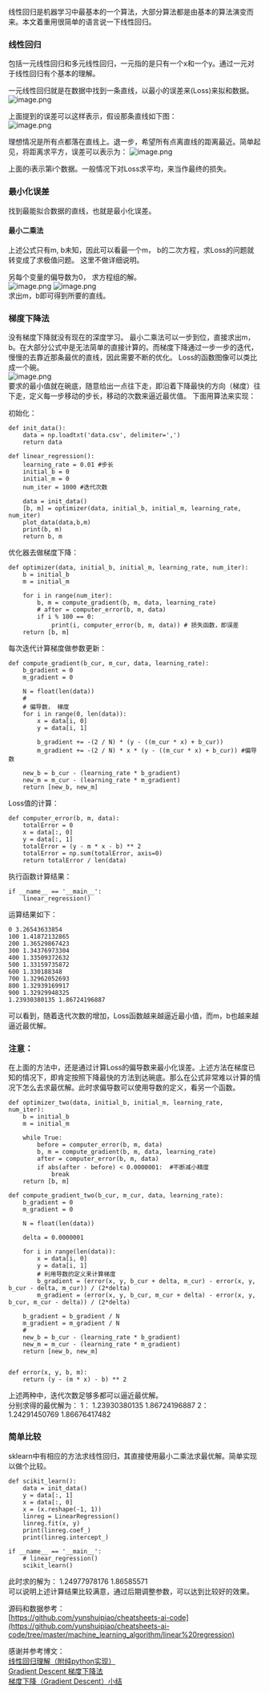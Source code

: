 线性回归是机器学习中最基本的一个算法，大部分算法都是由基本的算法演变而来。本文着重用很简单的语言说一下线性回归。

### 线性回归
包括一元线性回归和多元线性回归，一元指的是只有一个x和一个y。通过一元对于线性回归有个基本的理解。

一元线性回归就是在数据中找到一条直线，以最小的误差来(Loss)来拟和数据。
![image.png](http://upload-images.jianshu.io/upload_images/1794675-172c4070b436ed96.png?imageMogr2/auto-orient/strip%7CimageView2/2/w/320)

上面提到的误差可以这样表示，假设那条直线如下图：  
![image.png](http://upload-images.jianshu.io/upload_images/1794675-e43cb8ebc64a9164.png?imageMogr2/auto-orient/strip%7CimageView2/2/w/320)


理想情况是所有点都落在直线上。退一步，希望所有点离直线的距离最近。简单起见，将距离求平方，误差可以表示为：
![image.png](http://upload-images.jianshu.io/upload_images/1794675-8d9b185e85a22c5a.png?imageMogr2/auto-orient/strip%7CimageView2/2/w/1240)

上面的i表示第i个数据。一般情况下对Loss求平均，来当作最终的损失。

### 最小化误差
找到最能拟合数据的直线，也就是最小化误差。

#### 最小二乘法
上述公式只有m, b未知，因此可以看最一个m， b的二次方程，求Loss的问题就转变成了求极值问题。
这里不做详细说明。

另每个变量的偏导数为0， 求方程组的解。  
![image.png](http://upload-images.jianshu.io/upload_images/1794675-a60727d0dc3ad827.png?imageMogr2/auto-orient/strip%7CimageView2/2/w/620) 
![image.png](http://upload-images.jianshu.io/upload_images/1794675-02b7f07fdd600702.png?imageMogr2/auto-orient/strip%7CimageView2/2/w/620)  
求出m，b即可得到所要的直线。

### 梯度下降法
没有梯度下降就没有现在的深度学习。
最小二乘法可以一步到位，直接求出m，b。在大部分公式中是无法简单的直接计算的。而梯度下降通过一步一步的迭代，慢慢的去靠近那条最优的直线，因此需要不断的优化。
Loss的函数图像可以类比成一个碗。  
![image.png](http://upload-images.jianshu.io/upload_images/1794675-9b2c05037f1a5bf1.png?imageMogr2/auto-orient/strip%7CimageView2/2/w/1240)  
要求的最小值就在碗底，随意给出一点往下走，即沿着下降最快的方向（梯度）往下走，定义每一步移动的步长，移动的次数来逼近最优值。
下面用算法来实现：

初始化：
```
def init_data():
    data = np.loadtxt('data.csv', delimiter=',')
    return data

def linear_regression():
    learning_rate = 0.01 #步长
    initial_b = 0
    initial_m = 0
    num_iter = 1000 #迭代次数

    data = init_data()
    [b, m] = optimizer(data, initial_b, initial_m, learning_rate, num_iter)
    plot_data(data,b,m)
    print(b, m)
    return b, m
```

优化器去做梯度下降：
```
def optimizer(data, initial_b, initial_m, learning_rate, num_iter):
    b = initial_b
    m = initial_m

    for i in range(num_iter):
        b, m = compute_gradient(b, m, data, learning_rate)
        # after = computer_error(b, m, data)
        if i % 100 == 0:
            print(i, computer_error(b, m, data)) # 损失函数，即误差
    return [b, m]
```

每次迭代计算梯度做参数更新：
```
def compute_gradient(b_cur, m_cur, data, learning_rate):
    b_gradient = 0
    m_gradient = 0

    N = float(len(data))
    #
    # 偏导数， 梯度
    for i in range(0, len(data)):
        x = data[i, 0]
        y = data[i, 1]

        b_gradient += -(2 / N) * (y - ((m_cur * x) + b_cur))
        m_gradient += -(2 / N) * x * (y - ((m_cur * x) + b_cur)) #偏导数

    new_b = b_cur - (learning_rate * b_gradient)
    new_m = m_cur - (learning_rate * m_gradient)
    return [new_b, new_m]
```

Loss值的计算：
```
def computer_error(b, m, data):
    totalError = 0
    x = data[:, 0]
    y = data[:, 1]
    totalError = (y - m * x - b) ** 2
    totalError = np.sum(totalError, axis=0)
    return totalError / len(data)
```
执行函数计算结果：
```
if __name__ == '__main__':
    linear_regression()
```
运算结果如下：
```
0 3.26543633854
100 1.41872132865
200 1.36529867423
300 1.34376973304
400 1.33509372632
500 1.33159735872
600 1.330188348
700 1.32962052693
800 1.32939169917
900 1.32929948325
1.23930380135 1.86724196887
```
可以看到，随着迭代次数的增加，Loss函数越来越逼近最小值，而m，b也越来越逼近最优解。

### 注意：
在上面的方法中，还是通过计算Loss的偏导数来最小化误差。上述方法在梯度已知的情况下，即肯定按照下降最快的方法到达碗底。那么在公式非常难以计算的情况下怎么去求最优解。此时求偏导数可以使用导数的定义，看另一个函数。
```
def optimizer_two(data, initial_b, initial_m, learning_rate, num_iter):
    b = initial_b
    m = initial_m

    while True:
        before = computer_error(b, m, data)
        b, m = compute_gradient(b, m, data, learning_rate)
        after = computer_error(b, m, data)
        if abs(after - before) < 0.0000001:  #不断减小精度
            break
    return [b, m]

def compute_gradient_two(b_cur, m_cur, data, learning_rate):
    b_gradient = 0
    m_gradient = 0

    N = float(len(data))

    delta = 0.0000001

    for i in range(len(data)):
        x = data[i, 0]
        y = data[i, 1]
        # 利用导数的定义来计算梯度
        b_gradient = (error(x, y, b_cur + delta, m_cur) - error(x, y, b_cur - delta, m_cur)) / (2*delta)
        m_gradient = (error(x, y, b_cur, m_cur + delta) - error(x, y, b_cur, m_cur - delta)) / (2*delta)

    b_gradient = b_gradient / N
    m_gradient = m_gradient / N
    #
    new_b = b_cur - (learning_rate * b_gradient)
    new_m = m_cur - (learning_rate * m_gradient)
    return [new_b, new_m]


def error(x, y, b, m):
    return (y - (m * x) - b) ** 2
```

上述两种中，迭代次数足够多都可以逼近最优解。  
分别求得的最优解为：
1： 1.23930380135 1.86724196887
2： 1.24291450769 1.86676417482

### 简单比较
sklearn中有相应的方法求线性回归，其直接使用最小二乘法求最优解。简单实现以做个比较。
```
def scikit_learn():
    data = init_data()
    y = data[:, 1]
    x = data[:, 0]
    x = (x.reshape(-1, 1))
    linreg = LinearRegression()
    linreg.fit(x, y)
    print(linreg.coef_)
    print(linreg.intercept_)

if __name__ == '__main__':
    # linear_regression()
    scikit_learn()
```
此时求的解为：
1.24977978176  1.86585571  
可以说明上述计算结果比较满意，通过后期调整参数，可以达到比较好的效果。

源码和数据参考：  
[https://github.com/yunshuipiao/cheatsheets-ai-code](https://github.com/yunshuipiao/cheatsheets-ai-code/tree/master/machine_learning_algorithm/linear%20regression)

感谢并参考博文：  
[线性回归理解（附纯python实现）](http://blog.csdn.net/sxf1061926959/article/details/66976356)  
[Gradient Descent 梯度下降法](https://ctmakro.github.io/site/on_learning/gd.html)  
[梯度下降（Gradient Descent）小结](http://www.cnblogs.com/pinard/p/5970503.html)





